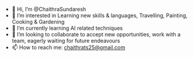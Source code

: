 - 👋 Hi, I’m @ChaithraSundaresh
- 👀 I’m interested in Learning new skills & languages, Travelling, Painting, Cooking & Gardening
- 🌱 I’m currently learning AI related techniques 
- 💞️ I’m looking to collaborate to accept new opportunities, work with a team, eagerly waiting for future endeavours
- 📫 How to reach me: chaithrats25@gmail.com


<!---
ChaithraSundaresh/ChaithraSundaresh is a ✨ special ✨ repository because its `README.md` (this file) appears on your GitHub profile.
You can click the Preview link to take a look at your changes.
--->
